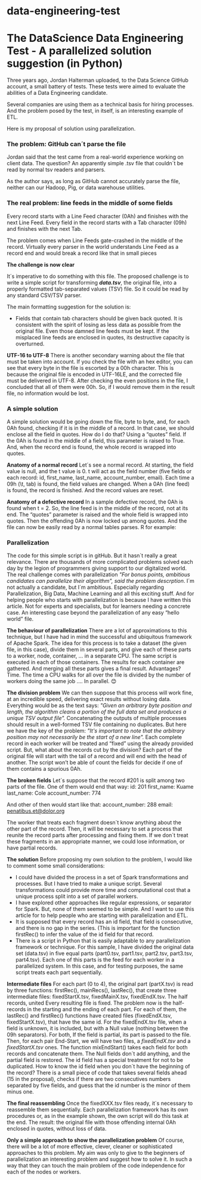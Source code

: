 # data-engineering-test
# The DataScience Data Engineering Test - A parallelized solution suggestion (in Python)

Three years ago, Jordan Halterman  uploaded, to the Data Science GitHub account, a small battery of tests. These tests were aimed to evaluate the abilities of a Data Engineering candidate.

Several companies are using them as a technical basis for hiring processes. And the problem posed by the test, in itself, is an interesting example of ETL. 

Here is my proposal of solution using parallelization. 

### The problem: GitHub can´t parse the file

Jordan said that the test came from a real-world experience working on client data. The question? An apparently simple .tsv file that couldn´t be read by normal tsv readers and parsers.

As the author says, as long as GitHub cannot accurately parse the file, neither can our Hadoop, Pig, or data warehouse utilities.

### The real problem: line feeds in the middle of some fields

Every record starts with a Line Feed character (0Ah) and finishes with the next Line Feed. Every field in the record starts with a Tab character (09h) and finishes with the next Tab.

The problem comes when Line Feeds gate-crashed in the middle of the record. Virtually every parser in the world understands Line Feed as a record end and would break a record like that in small pieces

**The challenge is now clear**

It´s imperative to do something with this file. The proposed challenge is to write a simple script for transforming ***data.tsv***, the original file, into a properly formatted tab-separated values (TSV) file. So it could be read by any standard CSV/TSV parser.

The main formatting suggestion for the solution is:
* Fields that contain tab characters should be given back quoted.
It is consistent with the spirit of losing as less data as possible from the original file. Even those damned line feeds must be kept. If the misplaced line feeds are enclosed in quotes, its destructive capacity is overturned.

**UTF-16 to UTF-8**
There is another secondary warning about the file that must be taken into account.
If you check the file with an hex editor, you can see that every byte in the file is escorted by a 00h character. This is because the original file is encoded in UTF-16LE, and the corrected file must be delivered in UTF-8.
After checking the even positions in the file, I concluded that all of them were 00h. So, if I would remove them in the result file, no information would be lost.

### A simple solution
A simple solution would be going down the file, byte to byte, and, for each 0Ah found, checking if it is in the middle of a record. In that case, we should enclose all the field in quotes.
How do I do that? Using a “quotes” field. If the 0Ah is found in the middle of a field, this parameter is raised to True. And, when the record end is found, the whole record is wrapped into quotes.

**Anatomy of a normal record**
Let´s see a normal record. At starting, the field value is null, and the t value is 0. t will act as the field number (five fields or each record: id, first_name, last_name, account_number, email).
Each time a 09h (\t, tab) is found, the field values are changed.
When a 0Ah (line feed) is found, the record is finished. And the record values are reset.

**Anatomy of a defective record**
In a sample defective record, the 0Ah is found when t = 2. So, the line feed is in the middle of the record, not at its end. The “quotes” parameter is raised and the whole field is wrapped into quotes.
Then the offending 0Ah is now locked up among quotes. 
And the file can now be easily read by a normal tables parses. R for example:
 
### Parallelization
The code for this simple script is in gitHub. But it hasn´t really a great relevance. There are thousands of more complicated problems solved each day by the legion of programmers giving support to our digitalized world.
The real challenge comes with parallelization 
*"For bonus points, ambitious candidates can parallelize their algorithm", said the problem descrption*.
I´m not actually a candidate, but I´m ambitious. Especially regarding Parallelization, Big Data, Machine Learning and all this exciting stuff.
And for helping people who starts with parallelization is because I have written this article. Not for experts and specialists, but for learners needing a concrete case. An interesting case beyond the parallelization of any easy “hello world” file.

**The behaviour of parallelization**
There are a lot of approximations to this technique, but I have had in mind the successful and ubiquitous framework of Apache Spark.
The idea for this process is to take a dataset (the given file, in this case), divide them in several parts, and give each of these parts to a worker, node, container, … in a separate CPU. 
The same script is executed in each of those containers. The results for each container are gathered. And merging all these parts gives a final result.
Advantages? Time. The time a CPU walks for all over the file is divided by the number of workers doing the same job …. In parallel. 😊
 
**The division problem**
We can then suppose that this process will work fine, at an incredible speed, delivering exact results without losing data.
Everything would be as the text says:
*"Given an arbitrary byte position and length, the algorithm cleans a portion of the full data set and produces a unique TSV output file".*
Concatenating the outputs of multiple processes should result in a well-formed TSV file containing no duplicates.
But here we have the key of the problem:
*"It's important to note that the arbitrary position may not necessarily be the start of a new line".*
Each complete record in each worker will be treated and “fixed” using the already provided script. But, what about the records cut by the division?
Each part of the original file will start with the tail of a record and will end with the head of another. The script won’t be able of count the fields for decide if one of them contains a spurious 0Ah.

**The broken fields**
Let´s suppose that the record #201 is split among two parts of the file. One of them would end that way: 
id: 201
first_name: Kuame
last_name: Cole
account_number: 774

And other of then would start like that:
account_number: 288
email: penatibus.et@dolor.org

The worker that treats each fragment doesn´t know anything about the other part of the record. Then, it will be necessary to set a process that reunite the record parts after processing and fixing them. If we don´t treat these fragments in an appropriate manner, we could lose information, or have partial records.

**The solution**
Before proposing my own solution to the problem, I would like to comment some small considerations:
*	I could have divided the process in a set of Spark transformations and processes. But I have tried to make a unique script. Several transformations could provide more time and computational cost that a unique process split into a set of parallel workers.
*	I have explored other approaches like regular expressions, or separator for Spark. But, none of them seemed to be simple. And I want to use this article for to help people who are starting with parallelization and ETL.
*	It is supposed that every record has an id field, that field is consecutive, and there is no gap in the series. (This is important for the function firstRec() to infer the value of the id field for that record.
*	There is a script in Python that is easily adaptable to any parallelization framework or technique.
For this sample, I have divided the original data set (data.tsv) in five equal parts (part0.tsv, part1.tsv, part2.tsv, part3.tsv, part4.tsv). Each one of this parts is the feed for each worker in a parallelized system. In this case, and for testing purposes, the same script treats each part sequentially.

**Intermediate files**
For each part (0 to 4), the original part (partX.tsv) is read by three functions: firstRec(), mainRecs(), lastRec(), that create three intermediate files: fixedStartX.tsv, fixedMainX.tsv, fixedEndX.tsv. 
The half records, united
Every resulting file is fixed. The problem now is the half-records in the starting and the ending of each part.
For each of them, the lastRec() and  firstRec() functions have created files (fixedEndX.tsv, fixedStartX.tsv), that have the same id. For the fixedEndX.tsv file, when a field is unknown, it is included, but with a Null value (nothing between the 09h separators). For both, If the field is partial, its part is passed to the file.
Then, for each pair End-Start, we will have two files, a *fixedEndX.tsv* and a *fixedStartX.tsv* ones.
The function mixEndStart() takes each field for both records and concatenate them. The Null  fields don´t add anything, and the partial field is restored. The id field has a special treatment for not to be duplicated.
How to know the id field when you don´t have the beginning of the record?
There is a small piece of code that takes several fields ahead (15 in the proposal), checks if there are two consecutives numbers separated by five fields, and guess that the id number is the minor of them minus one.

**The final reassembling**
Once the fixedXXX.tsv files ready, it´s necessary to reassemble them sequentially. Each parallelization framework has its own procedures or, as in the example shown, the own script will do this task at the end. The result: the original file with those offending internal 0Ah enclosed in quotes, without loss of data.

**Only a simple approach to show the parallelization problem**
Of course, there will be a lot of more effective, clever, cleaner or sophisticated approaches to this problem. My aim was only to give to the beginners of parallelization an interesting problem and suggest how to solve it. In such a way that they can touch the main problem of the code independence for each of the nodes or workers.
